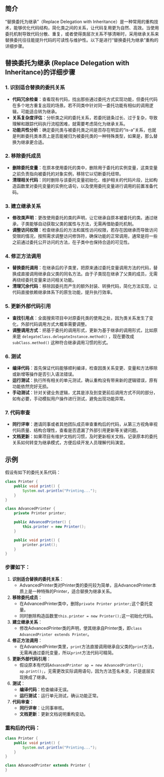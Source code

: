 ## 简介

“替换委托为继承”（Replace Delegation with
Inheritance）是一种常用的重构技术，能够优化代码结构，简化类之间的关系，让代码复用更为自然、高效。当使用委托机制导致代码分散、重复，或者使得类层次关系不够清晰时，采用继承关系来替换委托往往能提升代码的可读性与维护性。以下是进行“替换委托为继承”重构的详细步骤。

## 替换委托为继承 (Replace Delegation with Inheritance)的详细步骤

### 1. 识别适合替换的委托关系

- **代码冗余检查**：查看现有代码，找出那些通过委托方式实现功能，但委托代码在多个地方重复出现的场景。若不同类中针对同一委托功能有相似的调用逻辑，可能适合转为继承。
- **关系复杂度评估**：分析类之间的委托关系，若委托链条过长、过于复杂，导致理解和跟踪代码执行流程困难，就需要考虑简化为继承关系。
- **功能共性分析**：确定委托类与被委托类之间是否存在明显的“is-a”关系，也就是判断委托类本质上是否能被归为被委托类的一种特殊类型，如果是，那么替换为继承更合适。

### 2. 移除委托成员

- **删除委托变量**：在原本使用委托的类中，删除用于委托的实例变量，这类变量之前负责指向被委托的对象实例，移除它以切断委托纽带。
- **清理相关代码**：同时删除与该委托变量初始化、维护相关的代码片段，比如构造函数里对委托变量的实例化语句，以及使用委托变量进行调用的前置准备代码。

### 3. 建立继承关系

- **修改类声明**：更改使用委托的类的声明，让它继承自原本被委托的类。通过继承，子类能够自动获取父类的属性与方法，无需再借助委托机制。
- **调整访问权限**：检查继承后的方法和属性访问权限，若存在因继承而导致访问受限的情况，按照需求调整访问修饰符，确保功能的正常调用，通常是将一些之前通过委托公开访问的方法，在子类中也保持合适的可见性。

### 4. 修正方法调用

- **替换委托调用**：在继承后的子类里，把原来通过委托变量调用方法的代码，替换成直接调用继承自父类的同名方法。由于子类现在继承了父类的成员，无需再绕经委托变量来访问相关功能。
- **清理冗余代码**：移除因委托而产生的额外封装、转换代码，简化方法实现，让代码直接依赖继承体系下的原生功能，提升执行效率。

### 5. 更新外部代码引用

- **查找引用点**：全面搜索项目中对原委托类的使用之处，因为类关系发生了变化，外部代码调用方式大概率需要调整。
- **调整调用方式**：把基于委托的调用形式，更新为基于继承的调用形式，比如原来是 `delegateClass.delegateInstance.method()`
  ，现在要改成 `subClass.method()` 这种符合继承调用习惯的形式。

### 6. 测试

- **编译代码**：首先保证代码能够顺利编译，检查因类关系变更、变量和方法移除或新增等操作是否引入语法错误。
- **运行测试**：执行所有相关的单元测试，确认重构没有带来新的逻辑错误，原有功能依然完好无损。
- **手动测试**：针对关键业务逻辑，尤其是涉及到变更前后调用方式不同的部分，如有必要，手动模拟用户操作进行测试，避免出现功能异常。

### 7. 代码审查

- **同行评审**：邀请同事或者其他团队成员审查重构后的代码，从第三方视角审视代码质量、结构合理性，查看是否遗漏了外部引用更新等关键问题。
- **文档更新**：如果项目有维护文档的习惯，及时更新相关文档，记录原本的委托关系如何转变为继承模式，方便后续开发人员理解代码演变。

## 示例

假设有如下的委托关系代码：

```java
class Printer {
    public void print() {
        System.out.println("Printing...");
    }
}

class AdvancedPrinter {
    private Printer printer;

    public AdvancedPrinter() {
        this.printer = new Printer();
    }

    public void print() {
        printer.print();
    }
}
```

### 步骤如下：

1. **识别适合替换的委托关系**：
    - AdvancedPrinter类对Printer类的委托较为简单，且AdvancedPrinter本质上是一种特殊的Printer，适合替换为继承关系。
2. **移除委托成员**：
    - 在AdvancedPrinter类中，删除`private Printer printer;`这个委托变量。
    - 同时删除构造函数里`this.printer = new Printer();`这一初始化代码。
3. **建立继承关系**：
    - 修改AdvancedPrinter类的声明，使其继承自Printer类，即`class AdvancedPrinter extends Printer`。
4. **修正方法调用**：
    - 在AdvancedPrinter类里，`print`方法直接调用继承自父类的`print`方法，无需再通过委托变量，所以`print`方法代码可精简。
5. **更新外部代码引用**：
    - 假设原本有代码`AdvancedPrinter ap = new AdvancedPrinter(); ap.print();`，无需更改实际调用语句，因为方法签名未变，只是底层实现换成了继承。
6. **测试**：
    - **编译代码**：检查编译无误。
    - **运行测试**：运行单元测试，确认功能正常。
7. **代码审查**：
    - **同行评审**：让同事审核。
    - **文档更新**：更新文档说明重构变动。

### 重构后的代码：

```java
class Printer {
    public void print() {
        System.out.println("Printing...");
    }
}

class AdvancedPrinter extends Printer {
}
``` 